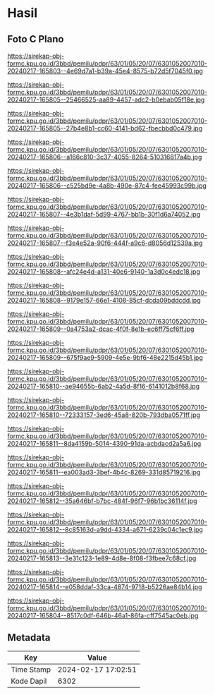 # Hasil

## Foto C Plano

https://sirekap-obj-formc.kpu.go.id/3bbd/pemilu/pdpr/63/01/05/20/07/6301052007010-20240217-165803--4e69d7a1-b39a-45e4-8575-b72d5f7045f0.jpg

https://sirekap-obj-formc.kpu.go.id/3bbd/pemilu/pdpr/63/01/05/20/07/6301052007010-20240217-165805--25466525-aa89-4457-adc2-b0ebab05f18e.jpg

https://sirekap-obj-formc.kpu.go.id/3bbd/pemilu/pdpr/63/01/05/20/07/6301052007010-20240217-165805--27b4e8b1-cc60-4141-bd62-fbecbbd0c479.jpg

https://sirekap-obj-formc.kpu.go.id/3bbd/pemilu/pdpr/63/01/05/20/07/6301052007010-20240217-165806--a166c810-3c37-4055-8264-510316817a4b.jpg

https://sirekap-obj-formc.kpu.go.id/3bbd/pemilu/pdpr/63/01/05/20/07/6301052007010-20240217-165806--c525bd9e-4a8b-490e-87c4-fee45993c99b.jpg

https://sirekap-obj-formc.kpu.go.id/3bbd/pemilu/pdpr/63/01/05/20/07/6301052007010-20240217-165807--4e3b1daf-5d99-4767-bb1b-30f1d6a74052.jpg

https://sirekap-obj-formc.kpu.go.id/3bbd/pemilu/pdpr/63/01/05/20/07/6301052007010-20240217-165807--f3e4e52a-90f6-444f-a9c6-d8056d12539a.jpg

https://sirekap-obj-formc.kpu.go.id/3bbd/pemilu/pdpr/63/01/05/20/07/6301052007010-20240217-165808--afc24e4d-a131-40e6-9140-1a3d0c4edc18.jpg

https://sirekap-obj-formc.kpu.go.id/3bbd/pemilu/pdpr/63/01/05/20/07/6301052007010-20240217-165808--9179e157-66e1-4108-85cf-dcda09bddcdd.jpg

https://sirekap-obj-formc.kpu.go.id/3bbd/pemilu/pdpr/63/01/05/20/07/6301052007010-20240217-165809--0a4753a2-dcac-4f0f-8e1b-ec6ff75cf6ff.jpg

https://sirekap-obj-formc.kpu.go.id/3bbd/pemilu/pdpr/63/01/05/20/07/6301052007010-20240217-165809--675f9ae9-5909-4e5e-9bf6-48e2215d45b1.jpg

https://sirekap-obj-formc.kpu.go.id/3bbd/pemilu/pdpr/63/01/05/20/07/6301052007010-20240217-165810--ae94655b-6ab2-4a5d-8f16-6141012b8f68.jpg

https://sirekap-obj-formc.kpu.go.id/3bbd/pemilu/pdpr/63/01/05/20/07/6301052007010-20240217-165810--72333157-3ed6-45a8-820b-793dba0571ff.jpg

https://sirekap-obj-formc.kpu.go.id/3bbd/pemilu/pdpr/63/01/05/20/07/6301052007010-20240217-165811--8da4159b-5014-4390-91da-acbdacd2a5a6.jpg

https://sirekap-obj-formc.kpu.go.id/3bbd/pemilu/pdpr/63/01/05/20/07/6301052007010-20240217-165811--ea003ad3-3bef-4b4c-8269-331d85719216.jpg

https://sirekap-obj-formc.kpu.go.id/3bbd/pemilu/pdpr/63/01/05/20/07/6301052007010-20240217-165812--35a646bf-b7bc-484f-96f7-96b1bc36114f.jpg

https://sirekap-obj-formc.kpu.go.id/3bbd/pemilu/pdpr/63/01/05/20/07/6301052007010-20240217-165812--8c85163d-a9dd-4334-a671-6239c04c1ec9.jpg

https://sirekap-obj-formc.kpu.go.id/3bbd/pemilu/pdpr/63/01/05/20/07/6301052007010-20240217-165813--3e31c123-1e89-4d8e-8f08-f3fbee7c68cf.jpg

https://sirekap-obj-formc.kpu.go.id/3bbd/pemilu/pdpr/63/01/05/20/07/6301052007010-20240217-165814--e058ddaf-33ca-4874-9718-b5226ae84b14.jpg

https://sirekap-obj-formc.kpu.go.id/3bbd/pemilu/pdpr/63/01/05/20/07/6301052007010-20240217-165804--8517c0df-646b-46a1-86fa-cff7545ac0eb.jpg


## Metadata

| Key        | Value               |
| ---------- | ------------------- |
| Time Stamp | 2024-02-17 17:02:51 |
| Kode Dapil | 6302                |




